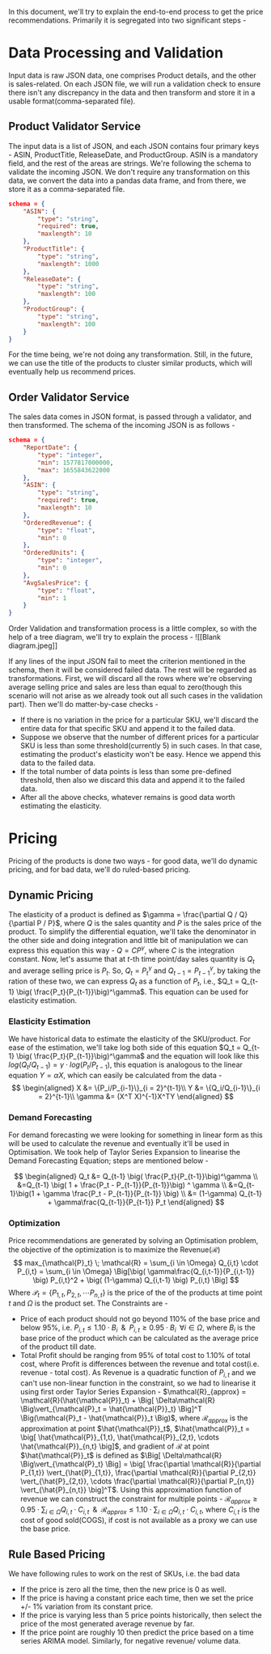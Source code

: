 In this document, we'll try to explain the end-to-end process to get the price recommendations. Primarily it is segregated into two significant steps - 
# Data Processing and Validation
Input data is raw JSON data, one comprises Product details, and the other is sales-related. On each JSON file, we will run a validation check to ensure there isn't any discrepancy in the data and then transform and store it in a usable format(comma-separated file).

## Product Validator Service
The input data is a list of JSON, and each JSON contains four primary keys - ASIN, ProductTitle, ReleaseDate, and ProductGroup. ASIN is a mandatory field, and the rest of the areas are strings. We're following the schema to validate the incoming JSON. We don't require any transformation on this data, we convert the data into a pandas data frame, and from there, we store it as a comma-separated file.
```JSON
schema = {  
    "ASIN": {  
        "type": "string",
        "required": true,  
        "maxlength": 10  
    },  
    "ProductTitle": {  
        "type": "string",
        "maxlength": 1000  
    },  
    "ReleaseDate": {  
        "type": "string",  
        "maxlength": 100  
    },  
    "ProductGroup": {  
        "type": "string",  
        "maxlength": 100  
    }  
}
```

For the time being, we're not doing any transformation. Still, in the future, we can use the title of the products to cluster similar products, which will eventually help us recommend prices.

## Order Validator Service
The sales data comes in JSON format, is passed through a validator, and then transformed. The schema of the incoming JSON is as follows - 
```JSON
schema = {  
    "ReportDate": {  
        "type": "integer",  
        "min": 1577817000000,  
        "max": 1655843622000  
    },  
    "ASIN": {  
        "type": "string",  
        "required": true,  
        "maxlength": 10  
    },  
    "OrderedRevenue": {  
        "type": "float",  
        "min": 0  
    },  
    "OrderedUnits": {  
        "type": "integer",  
        "min": 0  
    },  
    "AvgSalesPrice": {  
        "type": "float",  
        "min": 1  
    }  
}
```

Order Validation and transformation process is a little complex, so with the help of a tree diagram, we'll try to explain the process - 
![[Blank diagram.jpeg]]


If any lines of the input JSON fail to meet the criterion mentioned in the schema, then it will be considered failed data. The rest will be regarded as transformations. First, we will discard all the rows where we're observing average selling price and sales are less than equal to zero(though this scenario will not arise as we already took out all such cases in the validation part). Then we'll do matter-by-case checks - 
- If there is no variation in the price for a particular SKU, we'll discard the entire data for that specific SKU and append it to the failed data.
- Suppose we observe that the number of different prices for a particular SKU is less than some threshold(currently 5) in such cases. In that case, estimating the product's elasticity won't be easy. Hence we append this data to the failed data.
- If the total number of data points is less than some pre-defined threshold, then also we discard this data and append it to the failed data.
- After all the above checks, whatever remains is good data worth estimating the elasticity.

# Pricing
Pricing of the products is done two ways - for good data, we'll do dynamic pricing, and for bad data, we'll do ruled-based pricing.

## Dynamic Pricing
The elasticity of a product is defined as $\gamma = \frac{\partial Q / Q}{\partial P / P}$, where $Q$ is the sales quantity and $P$ is the sales price of the product. To simplify the differential equation, we'll take the denominator in the other side and doing integration and little bit of manipulation we can express this equation this way - $Q=CP^\gamma$, where $C$ is the integration constant. Now, let's assume that at $t$-th time point/day sales quantity is $Q_t$ and average selling price is $P_t$. So, $Q_t =  P_t^\gamma$ and $Q_{t-1} =  P_{t-1}^\gamma$, by taking the ration of these two, we can express $Q_t$ as a function of $P_t$, i.e., $Q_t = Q_{t-1} \big( \frac{P_t}{P_{t-1}}\big)^\gamma$. This equation can be used for elasticity estimation.

### Elasticity Estimation
We have historical data to estimate the elasticity of the SKU/product. For ease of the estimation, we'll take log both side of this equation $Q_t = Q_{t-1} \big( \frac{P_t}{P_{t-1}}\big)^\gamma$ and the equation will look like this $log(Q_t/Q_{t-1}) = \gamma \cdot log(P_t/P_{t-1})$, this equation is analogous to the linear equation $Y=α X$, which can easily be calculated from the data - 
$$
\begin{aligned}
X &= \{P_i/P_{i-1}\}_{i = 2}^{t-1}\\
Y &= \{Q_i/Q_{i-1}\}_{i = 2}^{t-1}\\
\gamma &= (X^T X)^{-1}X^TY
\end{aligned}
$$
### Demand Forecasting
For demand forecasting we were looking for something in linear form as this will be used to calculate the revenue and eventually it'll be used in Optimisation. We took help of Taylor Series Expansion to linearise the Demand Forecasting Equation; steps are mentioned below - 

$$
\begin{aligned}
Q_t &= Q_{t-1} \big( \frac{P_t}{P_{t-1}}\big)^\gamma \\
&=Q_{t-1} \big( 1 + \frac{P_t - P_{t-1}}{P_{t-1}}\big) ^ \gamma \\
&=Q_{t-1}\big(1 + \gamma \frac{P_t - P_{t-1}}{P_{t-1}} \big) \\
&= (1-\gamma) Q_{t-1} + \gamma\frac{Q_{t-1}}{P_{t-1}} P_t
\end{aligned}
$$

### Optimization
Price recommendations are generated by solving an Optimisation problem, the objective of the optimization is to maximize the Revenue($\mathcal{R}$)
$$
max_{\mathcal{P}_t} \; \mathcal{R} = \sum_{i \in \Omega} Q_{i,t} \cdot P_{i,t} = \sum_{i \in \Omega} \Big[\big( \gamma\frac{Q_{i,t-1}}{P_{i,t-1}} \big) P_{i,t}^2 + \big( (1-\gamma) Q_{i,t-1} \big) P_{i,t} \Big]
$$
Where $\mathcal{P}_t = \{P_{1,t}, P_{2,t}, \cdots P_{n,t} \}$ is the price of the of the products at time point $t$ and $\Omega$ is the product set. The Constraints are - 
- Price of each product should not go beyond 110% of the base price and below 95%, i.e. $P_{i,t} \le 1.10 \cdot B_i \; \; \& \; \; P_{i,t} \ge 0.95 \cdot B_i \; \; \forall i \in \Omega$, where $B_i$ is the base price of the product which can be calculated as the average price of the product till date.
- Total Profit should be ranging from 95% of total cost to 1.10% of total cost, where Profit is differences between the revenue and total cost(i.e. revenue - total cost). As Revenue is a quadratic function of $P_{i,t}$ and we can't use non-linear function in the constraint, so we had to linearise it using first order Taylor Series Expansion - $\mathcal{R}_{approx} = \mathcal{R}(\hat{\mathcal{P}}_t) + \Big[ \Delta\mathcal{R} \Big\vert_{\mathcal{P}_t = \hat{\mathcal{P}}_t} \Big]^T \Big(\mathcal{P}_t - \hat{\mathcal{P}}_t \Big)$, where $\mathcal{R}_{approx}$ is the approximation at point $\hat{\mathcal{P}}_t$, $\hat{\mathcal{P}}_t = \big[ \hat{\mathcal{P}}_{1,t}, \hat{\mathcal{P}}_{2,t}, \cdots \hat{\mathcal{P}}_{n,t} \big]$, and gradient of $\mathcal{R}$ at point $\hat{\mathcal{P}}_t$ is defined as $\Big[ \Delta\mathcal{R} \Big\vert_{\mathcal{P}_t} \Big] = \big[ \frac{\partial \mathcal{R}}{\partial P_{1,t}} \vert_{\hat{P}_{1,t}}, \frac{\partial \mathcal{R}}{\partial P_{2,t}} \vert_{\hat{P}_{2,t}}, \cdots \frac{\partial \mathcal{R}}{\partial P_{n,t}} \vert_{\hat{P}_{n,t}} \big]^T$. Using this approximation function of revenue we can construct the constraint for multiple points - $\mathcal{R}_{approx} \ge 0.95 \cdot \sum_{i \in \Omega} Q_{i,t} \cdot C_{i,t} \; \;  \& \; \; \mathcal{R}_{approx} \le 1.10 \cdot\sum_{i \in \Omega} Q_{i,t} \cdot C_{i,t}$, where $C_{i,t}$ is the cost of good sold(COGS), if cost is not available as a proxy we can use the base price.


## Rule Based Pricing
We have following rules to work on the rest of SKUs, i.e. the bad data
- If the price is zero all the time, then the new price is 0 as well. 
- If the price is having a constant price each time, then we set the price +/- 1% variation from its constant price. 
- If the price is varying less than 5 price points historically, then select the price of the most generated average revenue by far. 
- If the price point are roughly 10 then predict the price based on a time series ARIMA model. Similarly, for negative revenue/ volume data. 